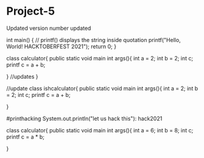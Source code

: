 # Project-5
Updated
version number updated

int main() {
   // printf() displays the string inside quotation
   printf("Hello, World! HACKTOBERFEST 2021");
   return 0;
}

class calculator{
public static void main int args(){
int a  = 2;
int b = 2;
int c;
printf c = a + b;

}
//updates
}

//update
class ishcalculator{
public static void main int args(){
int a  = 2;
int b = 2;
int c;
printf c = a + b;

}


#printhacking
System.out.println("let us hack this"):
hack2021

class calculator{
public static void main int args(){
int a  = 6;
int b = 8;
int c;
printf c = a * b;

}
